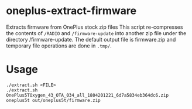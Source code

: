# oneplus-extract-firmware
Extracts firmware from OnePlus stock zip files
This script re-compresses the contents of `/RADIO` and `/firmware-update` into another zip file under the directory /firmware-update.
The default output file is firmware.zip and temporary file operations are done in `.tmp/`.

# Usage
	./extract.sh <FILE>
	./extract.sh OnePlus5TOxygen_43_OTA_034_all_1804201221_6d7a5834eb364dc6.zip oneplus5t out/oneplus5t/firmware.zip
